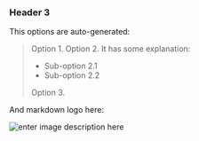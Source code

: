 ### Header 3

This options are auto-generated:

> Option 1.
> Option 2. It has some explanation:
>  - Sub-option 2.1
>  - Sub-option 2.2
>  
>  Option 3.
 
And markdown logo here:

![enter image description here](https://cdn.iconscout.com/icon/premium/png-256-thumb/markdown-6-570527.png)

